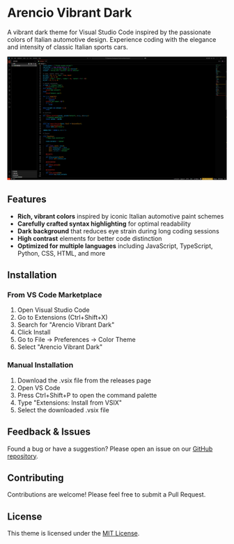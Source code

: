# Arencio Vibrant Dark

A vibrant dark theme for Visual Studio Code inspired by the passionate colors of Italian automotive design. Experience coding with the elegance and intensity of classic Italian sports cars.

![Theme Preview](https://raw.githubusercontent.com/DanyaalMajid/arencio-vibrant-dark/main/images/preview.png)

## Features

- **Rich, vibrant colors** inspired by iconic Italian automotive paint schemes
- **Carefully crafted syntax highlighting** for optimal readability
- **Dark background** that reduces eye strain during long coding sessions
- **High contrast** elements for better code distinction
- **Optimized for multiple languages** including JavaScript, TypeScript, Python, CSS, HTML, and more

## Installation

### From VS Code Marketplace

1. Open Visual Studio Code
2. Go to Extensions (Ctrl+Shift+X)
3. Search for "Arencio Vibrant Dark"
4. Click Install
5. Go to File → Preferences → Color Theme
6. Select "Arencio Vibrant Dark"

### Manual Installation

1. Download the .vsix file from the releases page
2. Open VS Code
3. Press Ctrl+Shift+P to open the command palette
4. Type "Extensions: Install from VSIX"
5. Select the downloaded .vsix file

## Feedback & Issues

Found a bug or have a suggestion? Please open an issue on our [GitHub repository](https://github.com/DanyaalMajid/arencio-vibrant-dark/issues).

## Contributing

Contributions are welcome! Please feel free to submit a Pull Request.

## License

This theme is licensed under the [MIT License](LICENSE).
